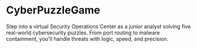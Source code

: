 # CyberPuzzleGame
Step into a virtual Security Operations Center as a junior analyst solving five real-world cybersecurity puzzles. From port routing to malware containment, you'll handle threats with logic, speed, and precision.
